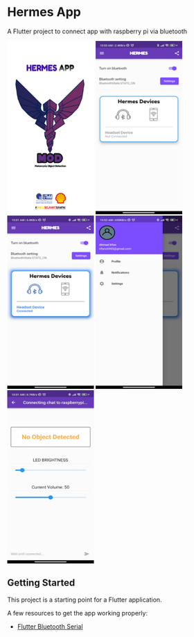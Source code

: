 # Hermes App

A Flutter project to connect app with raspberry pi via bluetooth

<tr>

<img src="/assets/images/newlogo3.png" alt="Alt text" title="Hermes Logo" width="200" height="400">

<img src="/assets/images/mainPage.jpeg" alt="Alt text" title="Hermes Logo" width="200" height="400">

<img src="/assets/images/mainPageConnected.jpeg" alt="Alt text" title="Hermes Logo" width="200" height="400">

<img src="/assets/images/profilePage.jpeg" alt="Alt text" title="Hermes Logo" width="200" height="400">

<img src="/assets/images/notificationPage.jpeg" alt="Alt text" title="Hermes Logo" width="200" height="400">

</tr>


## Getting Started

This project is a starting point for a Flutter application.

A few resources to get the app working properly:

- [Flutter Bluetooth Serial](https://pub.dev/packages/flutter_bluetooth_serial)
